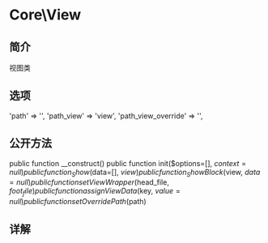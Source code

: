 # Core\View

## 简介
视图类
## 选项
'path' => '',
'path_view' => 'view',
'path_view_override' => '',
## 公开方法
public function __construct()
public function init($options=[], $context=null)
public function _Show($data=[], $view)
public function _ShowBlock($view, $data=null)
public function setViewWrapper($head_file, $foot_file)
public function assignViewData($key, $value=null)
public function setOverridePath($path)


## 详解

